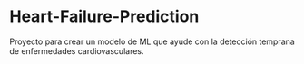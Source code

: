 # Heart-Failure-Prediction
Proyecto para crear un modelo de ML que ayude con la detección temprana de enfermedades cardiovasculares.
